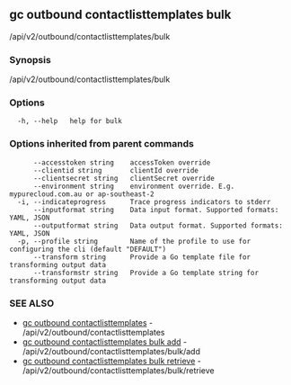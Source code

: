 ## gc outbound contactlisttemplates bulk

/api/v2/outbound/contactlisttemplates/bulk

### Synopsis

/api/v2/outbound/contactlisttemplates/bulk

### Options

```
  -h, --help   help for bulk
```

### Options inherited from parent commands

```
      --accesstoken string    accessToken override
      --clientid string       clientId override
      --clientsecret string   clientSecret override
      --environment string    environment override. E.g. mypurecloud.com.au or ap-southeast-2
  -i, --indicateprogress      Trace progress indicators to stderr
      --inputformat string    Data input format. Supported formats: YAML, JSON
      --outputformat string   Data output format. Supported formats: YAML, JSON
  -p, --profile string        Name of the profile to use for configuring the cli (default "DEFAULT")
      --transform string      Provide a Go template file for transforming output data
      --transformstr string   Provide a Go template string for transforming output data
```

### SEE ALSO

* [gc outbound contactlisttemplates](gc_outbound_contactlisttemplates.html)	 - /api/v2/outbound/contactlisttemplates
* [gc outbound contactlisttemplates bulk add](gc_outbound_contactlisttemplates_bulk_add.html)	 - /api/v2/outbound/contactlisttemplates/bulk/add
* [gc outbound contactlisttemplates bulk retrieve](gc_outbound_contactlisttemplates_bulk_retrieve.html)	 - /api/v2/outbound/contactlisttemplates/bulk/retrieve


